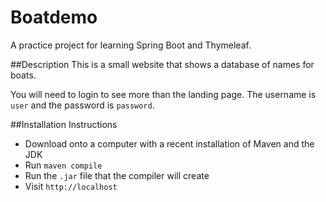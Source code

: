 # Boatdemo
A practice project for learning Spring Boot and Thymeleaf.

##Description
This is a small website that shows a database of names for boats.

You will need to login to see more than the landing page. The username is `user` and the password is `password`.

##Installation Instructions

* Download onto a computer with a recent installation of Maven and the JDK
* Run `maven compile`
* Run the `.jar` file that the compiler will create
* Visit `http://localhost`